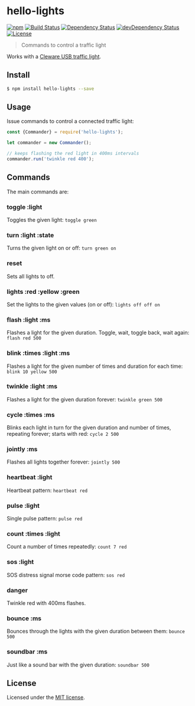 # hello-lights

[![npm](https://img.shields.io/npm/v/hello-lights.svg)](https://www.npmjs.com/package/hello-lights)
[![Build Status](https://travis-ci.org/jordao76/hello-lights.svg)](https://travis-ci.org/jordao76/hello-lights)
[![Dependency Status](https://david-dm.org/jordao76/hello-lights.svg)](https://david-dm.org/jordao76/hello-lights)
[![devDependency Status](https://david-dm.org/jordao76/hello-lights/dev-status.svg)](https://david-dm.org/jordao76/hello-lights#info=devDependencies)
[![License](http://img.shields.io/:license-mit-blue.svg)](https://github.com/jordao76/hello-lights/blob/master/LICENSE.md)

> Commands to control a traffic light

Works with a [Cleware USB traffic light](http://www.cleware.info/data/usbtischampel_E.html).

## Install

```sh
$ npm install hello-lights --save
```

## Usage

Issue commands to control a connected traffic light:

```js
const {Commander} = require('hello-lights');

let commander = new Commander();

// keeps flashing the red light in 400ms intervals
commander.run('twinkle red 400');
```

## Commands

The main commands are:

### toggle :light
Toggles the given light:
`toggle green`

### turn :light :state
Turns the given light on or off:
`turn green on`

### reset
Sets all lights to off.

### lights :red :yellow :green
Set the lights to the given values (on or off):
`lights off off on`

### flash :light :ms
Flashes a light for the given duration.
Toggle, wait, toggle back, wait again:
`flash red 500`

### blink :times :light :ms
Flashes a light for the given number of times and duration for each time:
`blink 10 yellow 500`

### twinkle :light :ms
Flashes a light for the given duration forever:
`twinkle green 500`

### cycle :times :ms
Blinks each light in turn for the given duration and number of times, repeating forever; starts with red:
`cycle 2 500`

### jointly :ms
Flashes all lights together forever:
`jointly 500`

### heartbeat :light
Heartbeat pattern: `heartbeat red`

### pulse :light
Single pulse pattern: `pulse red`

### count :times :light
Count a number of times repeatedly: `count 7 red`

### sos :light
SOS distress signal morse code pattern:
`sos red`

### danger
Twinkle red with 400ms flashes.

### bounce :ms
Bounces through the lights with the given duration between them:
`bounce 500`

### soundbar :ms
Just like a sound bar with the given duration:
`soundbar 500`

## License

Licensed under the [MIT license](https://github.com/jordao76/hello-lights/blob/master/LICENSE.md).
